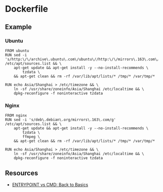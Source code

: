 # Dockerfile

## Example

### Ubuntu

    FROM ubuntu
    RUN sed -i 's/http:\/\/archive\.ubuntu\.com\/ubuntu\//http:\/\/mirrors\.163\.com\/ubuntu\//g' /etc/apt/sources.list && \
        apt-get update && apt-get install -y --no-install-recommends \
            tzdata \
        && apt-get clean && rm -rf /var/lib/apt/lists/* /tmp/* /var/tmp/*

    RUN echo Asia/Shanghai > /etc/timezone && \
        ln -sf /usr/share/zoneinfo/Asia/Shanghai /etc/localtime && \
        dpkg-reconfigure -f noninteractive tzdata

### Nginx

    FROM nginx
    RUN sed -i 's/deb\.debian\.org/mirrors\.163\.com/g' /etc/apt/sources.list && \
        apt-get update && apt-get install -y --no-install-recommends \
            tzdata \
            ffmpeg \
        && apt-get clean && rm -rf /var/lib/apt/lists/* /tmp/* /var/tmp/*

    RUN echo Asia/Shanghai > /etc/timezone && \
        ln -sf /usr/share/zoneinfo/Asia/Shanghai /etc/localtime && \
        dpkg-reconfigure -f noninteractive tzdata

## Resources

- [ENTRYPOINT vs CMD: Back to Basics](http://www.johnzaccone.io/entrypoint-vs-cmd-back-to-basics/)
